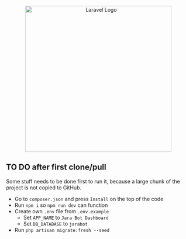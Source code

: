 <p align="center"><a href="https://laravel.com" target="_blank"><img src="https://raw.githubusercontent.com/laravel/art/master/logo-lockup/5%20SVG/2%20CMYK/1%20Full%20Color/laravel-logolockup-cmyk-red.svg" width="400" alt="Laravel Logo"></a></p>

## TO DO after first clone/pull

Some stuff needs to be done first to run it, because a large chunk of the project is not copied to GitHub.

- Go to `composer.json` and press `Install` on the top of the code
- Run `npm i` so `npm run dev` can function
- Create own `.env` file from `.env.example`
    - Set `APP_NAME` to `Jara Bot Dashboard`
    - Set `DB_DATABASE` to `jarabot`
- Run `php artisan migrate:fresh --seed`